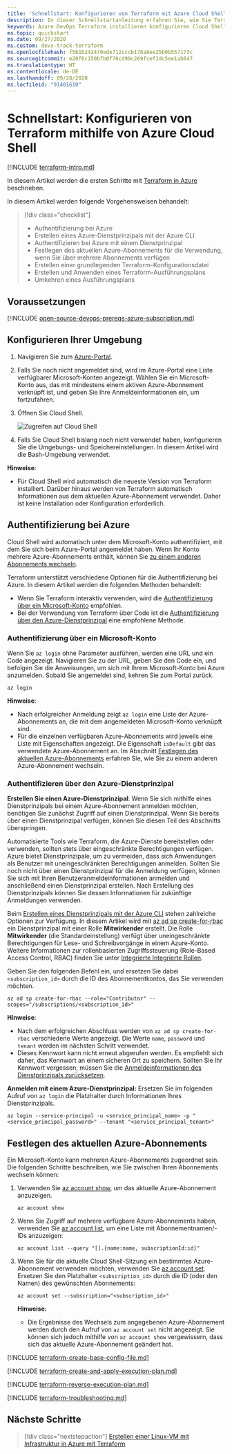```yaml
---
title: 'Schnellstart: Konfigurieren von Terraform mit Azure Cloud Shell'
description: In dieser Schnellstartanleitung erfahren Sie, wie Sie Terraform mithilfe von Azure Cloud Shell installieren und konfigurieren.
keywords: Azure DevOps Terraform installieren konfigurieren Cloud Shell init planen anwenden Ausführung Portal anmelden Anmeldung RBAC Dienstprinzipal automatisiertes Skript
ms.topic: quickstart
ms.date: 09/27/2020
ms.custom: devx-track-terraform
ms.openlocfilehash: f5b1b242479ede712cccb178a8ee25b0b557173c
ms.sourcegitcommit: e20f6c150bfb0f76cd99c269fcef1dc5ee1ab647
ms.translationtype: HT
ms.contentlocale: de-DE
ms.lasthandoff: 09/28/2020
ms.locfileid: "91401610"
---
```

# <a name="quickstart-configure-terraform-using-azure-cloud-shell"></a>Schnellstart: Konfigurieren von Terraform mithilfe von Azure Cloud Shell
 
[!INCLUDE [terraform-intro.md](includes/terraform-intro.md)]

In diesem Artikel werden die ersten Schritte mit [Terraform in Azure](https://www.terraform.io/docs/providers/azurerm/index.html) beschrieben.

In diesem Artikel werden folgende Vorgehensweisen behandelt:
> [!div class="checklist"]
> * Authentifizierung bei Azure
> * Erstellen eines Azure-Dienstprinzipals mit der Azure CLI
> * Authentifizieren bei Azure mit einem Dienstprinzipal
> * Festlegen des aktuellen Azure-Abonnements für die Verwendung, wenn Sie über mehrere Abonnements verfügen
> * Erstellen einer grundlegenden Terraform-Konfigurationsdatei
> * Erstellen und Anwenden eines Terraform-Ausführungsplans
> * Umkehren eines Ausführungsplans

## <a name="prerequisites"></a>Voraussetzungen

[!INCLUDE [open-source-devops-prereqs-azure-subscription.md](../includes/open-source-devops-prereqs-azure-subscription.md)]

## <a name="configure-your-environment"></a>Konfigurieren Ihrer Umgebung

1. Navigieren Sie zum [Azure-Portal](https://portal.azure.com).

1. Falls Sie noch nicht angemeldet sind, wird im Azure-Portal eine Liste verfügbarer Microsoft-Konten angezeigt. Wählen Sie ein Microsoft-Konto aus, das mit mindestens einem aktiven Azure-Abonnement verknüpft ist, und geben Sie Ihre Anmeldeinformationen ein, um fortzufahren.

1. Öffnen Sie Cloud Shell.

    ![Zugreifen auf Cloud Shell](media/install-configure/portal-cloud-shell.png)

1. Falls Sie Cloud Shell bislang noch nicht verwendet haben, konfigurieren Sie die Umgebungs- und Speichereinstellungen. In diesem Artikel wird die Bash-Umgebung verwendet.

**Hinweise**:
- Für Cloud Shell wird automatisch die neueste Version von Terraform installiert. Darüber hinaus werden von Terraform automatisch Informationen aus dem aktuellen Azure-Abonnement verwendet. Daher ist keine Installation oder Konfiguration erforderlich.

## <a name="authenticate-to-azure"></a>Authentifizierung bei Azure

Cloud Shell wird automatisch unter dem Microsoft-Konto authentifiziert, mit dem Sie sich beim Azure-Portal angemeldet haben. Wenn Ihr Konto mehrere Azure-Abonnements enthält, können Sie [zu einem anderen Abonnements wechseln](#set-the-current-azure-subscription).

Terraform unterstützt verschiedene Optionen für die Authentifizierung bei Azure. In diesem Artikel werden die folgenden Methoden behandelt:

- Wenn Sie Terraform interaktiv verwenden, wird die [Authentifizierung über ein Microsoft-Konto](#authenticate-via-microsoft-account) empfohlen.
- Bei der Verwendung von Terraform über Code ist die [Authentifizierung über den Azure-Dienstprinzipal](#authenticate-via-azure-service-principal) eine empfohlene Methode.

### <a name="authenticate-via-microsoft-account"></a>Authentifizierung über ein Microsoft-Konto

Wenn Sie `az login` ohne Parameter ausführen, werden eine URL und ein Code angezeigt. Navigieren Sie zu der URL, geben Sie den Code ein, und befolgen Sie die Anweisungen, um sich mit Ihrem Microsoft-Konto bei Azure anzumelden. Sobald Sie angemeldet sind, kehren Sie zum Portal zurück.

```azurecli
az login
```

**Hinweise**:

- Nach erfolgreicher Anmeldung zeigt `az login` eine Liste der Azure-Abonnements an, die mit dem angemeldeten Microsoft-Konto verknüpft sind.
- Für die einzelnen verfügbaren Azure-Abonnements wird jeweils eine Liste mit Eigenschaften angezeigt. Die Eigenschaft `isDefault` gibt das verwendete Azure-Abonnement an. Im Abschnitt [Festlegen des aktuellen Azure-Abonnements](#set-the-current-azure-subscription) erfahren Sie, wie Sie zu einem anderen Azure-Abonnement wechseln.

### <a name="authenticate-via-azure-service-principal"></a>Authentifizieren über den Azure-Dienstprinzipal

**Erstellen Sie einen Azure-Dienstprinzipal**: Wenn Sie sich mithilfe eines Dienstprinzipals bei einem Azure-Abonnement anmelden möchten, benötigen Sie zunächst Zugriff auf einen Dienstprinzipal. Wenn Sie bereits über einen Dienstprinzipal verfügen, können Sie diesen Teil des Abschnitts überspringen.

Automatisierte Tools wie Terraform, die Azure-Dienste bereitstellen oder verwenden, sollten stets über eingeschränkte Berechtigungen verfügen. Azure bietet Dienstprinzipale, um zu vermeiden, dass sich Anwendungen als Benutzer mit uneingeschränkten Berechtigungen anmelden. Sollten Sie noch nicht über einen Dienstprinzipal für die Anmeldung verfügen, können Sie sich mit Ihren Benutzeranmeldeinformationen anmelden und anschließend einen Dienstprinzipal erstellen. Nach Erstellung des Dienstprinzipals können Sie dessen Informationen für zukünftige Anmeldungen verwenden.

Beim [Erstellen eines Dienstprinzipals mit der Azure CLI](/cli/azure/create-an-azure-service-principal-azure-cli?) stehen zahlreiche Optionen zur Verfügung. In diesem Artikel wird mit [az ad sp create-for-rbac](/cli/azure/ad/sp?#az-ad-sp-create-for-rbac) ein Dienstprinzipal mit einer Rolle **Mitwirkender** erstellt. Die Rolle **Mitwirkender** (die Standardeinstellung) verfügt über uneingeschränkte Berechtigungen für Lese- und Schreibvorgänge in einem Azure-Konto. Weitere Informationen zur rollenbasierten Zugriffssteuerung (Role-Based Access Control, RBAC) finden Sie unter [Integrierte Integrierte Rollen](/azure/active-directory/role-based-access-built-in-roles).

Geben Sie den folgenden Befehl ein, und ersetzen Sie dabei `<subscription_id>` durch die ID des Abonnementkontos, das Sie verwenden möchten.

```azurecli
az ad sp create-for-rbac --role="Contributor" --scopes="/subscriptions/<subscription_id>"
```

**Hinweise**:

- Nach dem erfolgreichen Abschluss werden von `az ad sp create-for-rbac` verschiedene Werte angezeigt. Die Werte `name`, `password` und `tenant` werden im nächsten Schritt verwendet.
- Dieses Kennwort kann nicht erneut abgerufen werden. Es empfiehlt sich daher, das Kennwort an einem sicheren Ort zu speichern. Sollten Sie Ihr Kennwort vergessen, müssen Sie die [Anmeldeinformationen des Dienstprinzipals zurücksetzen](/cli/azure/create-an-azure-service-principal-azure-cli#reset-credentials).

**Anmelden mit einem Azure-Dienstprinzipal:** Ersetzen Sie im folgenden Aufruf von `az login` die Platzhalter durch Informationen Ihres Dienstprinzipals.

```azurecli
az login --service-principal -u <service_principal_name> -p "<service_principal_password>" --tenant "<service_principal_tenant>"
```

## <a name="set-the-current-azure-subscription"></a>Festlegen des aktuellen Azure-Abonnements

Ein Microsoft-Konto kann mehreren Azure-Abonnements zugeordnet sein. Die folgenden Schritte beschreiben, wie Sie zwischen Ihren Abonnements wechseln können:

1. Verwenden Sie [az account show](/cli/azure/account#az-account-show), um das aktuelle Azure-Abonnement anzuzeigen.

    ```azurecli
    az account show
    ```

1. Wenn Sie Zugriff auf mehrere verfügbare Azure-Abonnements haben, verwenden Sie [az account list](/cli/azure/account#az-account-list), um eine Liste mit Abonnementnamen/-IDs anzuzeigen:

    ```azurecli
    az account list --query "[].{name:name, subscriptionId:id}"
    ```

1. Wenn Sie für die aktuelle Cloud Shell-Sitzung ein bestimmtes Azure-Abonnement verwenden möchten, verwenden Sie [az account set](/cli/azure/account#az-account-set). Ersetzen Sie den Platzhalter `<subscription_id>` durch die ID (oder den Namen) des gewünschten Abonnements:

    ```azurecli
    az account set --subscription="<subscription_id>"
    ```

    **Hinweise:**

    - Die Ergebnisse des Wechsels zum angegebenen Azure-Abonnement werden durch den Aufruf von `az account set` nicht angezeigt. Sie können sich jedoch mithilfe von `az account show` vergewissern, dass sich das aktuelle Azure-Abonnement geändert hat.

[!INCLUDE [terraform-create-base-config-file.md](includes/terraform-create-base-config-file.md)]

[!INCLUDE [terraform-create-and-apply-execution-plan.md](includes/terraform-create-and-apply-execution-plan.md)]

[!INCLUDE [terraform-reverse-execution-plan.md](includes/terraform-reverse-execution-plan.md)]

[!INCLUDE [terraform-troubleshooting.md](includes/terraform-troubleshooting.md)]

## <a name="next-steps"></a>Nächste Schritte

> [!div class="nextstepaction"]
> [Erstellen einer Linux-VM mit Infrastruktur in Azure mit Terraform](create-linux-virtual-machine-with-infrastructure.md)